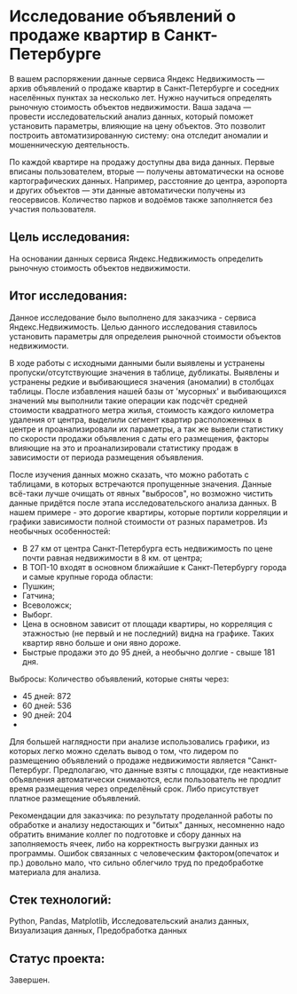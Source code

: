 # Исследование объявлений о продаже квартир в Санкт-Петербурге

В вашем распоряжении данные сервиса Яндекс Недвижимость — архив объявлений о продаже квартир в Санкт-Петербурге и соседних населённых пунктах за несколько лет. Нужно научиться определять рыночную стоимость объектов недвижимости. Ваша задача — провести исследовательский анализ данных, который поможет установить параметры, влияющие на цену объектов. Это позволит построить автоматизированную систему: она отследит аномалии и мошенническую деятельность. 

По каждой квартире на продажу доступны два вида данных. Первые вписаны пользователем, вторые — получены автоматически на основе картографических данных. Например, расстояние до центра, аэропорта и других объектов — эти данные автоматически получены из геосервисов. Количество парков и водоёмов также заполняется без участия пользователя. 

## Цель исследования:

На основании данных сервиса Яндекс.Недвижимость определить рыночную стоимость объектов недвижимости.

## Итог исследования:

Данное исследование было выполнено для заказчика - сервиса Яндекс.Недвижимость. Целью данного исследования ставилось установить параметры для определеия рыночной стоимости объектов недвижимости.

В ходе работы с исходными данными были выявлены и устранены пропуски/отсутствующие значения в таблице, дубликаты. Выявлены и устранены редкие и выбивающиеся значения (аномалии) в столбцах таблицы. После избавления нашей базы от 'мусорных' и выбивающихся значений мы выполнили такие операции как подсчёт средней стоимости квадратного метра жилья, стоимость каждого километра удаления от центра, выделили сегмент квартир расположенных в центре и проанализировали их параметры, а так же вывели статистику по скорости продажи объявления с даты его размещения, факторы влияющие на это и проанализировали статистику продаж в зависимости от периода размещения объявления.

После изучения данных можно сказать, что можно работать с таблицами, в которых встречаются пропущенные значения. Данные всё-таки лучше очищать от явных "выбросов", но возможно чистить данные придётся после этапа исследовательского анализа данных. В нашем примере - это дорогие квартиры, которые портили корреляции и графики зависимости полной стоимости от разных параметров. Из необычных особенностей:

- В 27 км от центра Санкт-Петербурга есть недвижимость по цене почти равная недвижимости в 8 км. от центра;
- В ТОП-10 входят в основном ближайшие к Санкт-Петербургу города и самые крупные города области:
- Пушкин;
- Гатчина;
- Всеволожск;
- Выборг.
- Цена в основном зависит от площади квартиры, но корреляция с этажностью (не первый и не последний) видна на графике. Таких квартир явно больше и они явно дороже.
- Быстрые продажи это до 95 дней, а необычно долгие - свыше 181 дня.

Выбросы: Количество объявлений, которые сняты через:
- 45 дней: 872
- 60 дней: 536
- 90 дней: 204
- 
Для большей наглядности при анализе использовались графики, из которых легко можно сделать вывод о том, что лидером по размещению объявлений о продаже недвижимости является "Санкт-Петербург. Предполагаю, что данные взяты с площадки, где неактивные объявления автоматически снимаются, если пользователь не продлит время размещения через определёный срок. Либо присутствует платное размещение объявлений.

Рекомендации для заказчика: по результату проделанной работы по обработке и анализу недостающих и "битых" данных, несомненно надо обратить внимание коллег по подготовке и сбору данных на заполняемость ячеек, либо на корректность выгрузки данных из программы. Ошибок связанных с человеческим фактором(опечаток и пр.) довольно мало, что сильно облегчило труд по предобработке материала для анализа.

## Стек технологий:

Python, Pandas, Matplotlib, Исследовательский анализ данных, Визуализация данных, Предобработка данных

## Статус проекта:

Завершен.
